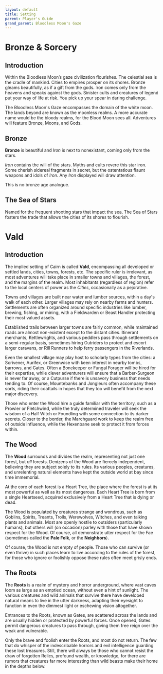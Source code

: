```yaml
---
layout: default
title: Setting
parent: Player's Guide
grand_parent: Bloodless Moon's Gaze
---
```


# Bronze & Sorcery

## Introduction

Within the Bloodless Moon’s gaze civilization flourishes. The celestial sea is the cradle of mankind. Cities to empires prosper on its shores. Bronze gleams beautifully, as if a gift from the gods. Iron comes only from the heavens and speaks against the gods. Sinister cults and creatures of legend put your way of life at risk. You pick up your spear in daring challenge.

The Bloodless Moon's Gaze encompasses the domain of the white moon. The lands beyond are known as the moonless realms. A more accurate name would be the bloody realms, for the Blood Moon sees all. Adventures will feature Bronze, Moons, and Gods. 

## Bronze
**Bronze** is beautiful and _Iron_ is next to nonexistant, coming only from the stars. 

_Iron_ contains the will of the stars. Myths and cults revere this star iron. Some cherish sidereal fragments in secret, but the ostentatious flaunt weapons and idols of _Iron_. Any _Iron_ displayed will draw attention.

This is no bronze age analogue. 


## The Sea of Stars
Named for the frequent shooting stars that impact the sea. The Sea of Stars fosters the trade that allows the cities of its shores to flourish. 

# Vald

## Introduction

The implied setting of Cairn is called **Vald**, encompassing all developed or settled lands, cities, towns, forests, etc. The specific ruler is irrelevant, as most adventures will take place in smaller towns and villages, the forest, and the margins of the realm. Most inhabitants (regardless of region) refer to the local centers of power as the _Cities_, occasionally as a pejorative. 

Towns and villages are built near water and lumber sources, within a day's walk of each other. Larger villages may rely on nearby farms and hunters. Settlements are often organized around specific industries like lumber, brewing, fishing, or mining, with a Fieldwarden or Beast Handler protecting their most valued assets. 

Established trails between larger towns are fairly common, while maintained roads are almost non-existent except to the distant cities. Itinerant merchants, Kettlewrights, and various peddlers pass through settlements on a semi-regular basis, sometimes hiring Outriders to protect and escort larger caravans, or Rill Runners to help ferry passengers in the Riverlands.

Even the smallest village may play host to scholarly types from the cities: a Scrivener, Aurifex, or Greenwise with keen interest in nearby tombs, barrows, and Gates. Often a Bonekeeper or Fungal Forager will be hired for their expertise, while clever adventurers will ensure that a Barber-Surgeon is never far away, or a Cutpurse if there is unsavory business that needs tending to. Of course, Mountebanks and Jongleurs often accompany these sorts, riding their coattails in hopes that they too will benefit from the next major discovery.

Those who enter the Wood hire a guide familiar with the territory, such as a Prowler or Fletchwind, while the truly determined traveler will seek the wisdom of a Half Witch or Foundling with some connection to its darker secrets. Closer to the border, the Marchguard work to keep the realm free of outside influence, while the Hexenbane seek to protect it from forces within.

## The Wood

The **Wood** surrounds and divides the realm, representing not just one forest, but _all_ forests. Denizens of the Wood are fiercely independent, believing they are subject solely to its rules. Its various peoples, creatures, and unrelenting natural elements have kept the outside world at bay since time immemorial. 

At the core of each forest is a Heart Tree, the place where the forest is at its most powerful as well as its most dangerous. Each Heart Tree is born from a single Heartseed, acquired exclusively from a Heart Tree that is dying or dead. 

The Wood is populated by creatures strange and wondrous, such as Goblins, Spirits, Treants, Trolls, Werewolves, Witches, and even talking plants and animals. Most are openly hostile to outsiders (particularly humans), but others will (on occasion) parley with those that have shown respect for the Wood. Of course, all demonstrate utter respect for the Fae (sometimes called the **Pale Folk**, or the **Neighbors**).

Of course, the Wood is not empty of people. Those who can survive (or even thrive) in such places learn to live according to the rules of the forest, for those who ignore or foolishly oppose these rules often meet grisly ends. 

## The Roots

The **Roots** is a realm of mystery and horror underground, where vast caves loom as large as an emptied ocean, without even a hint of sunlight. The various creatures and wild animals that survive there have developed natural means to live in the utter darkness, adapting their eyesight to function in even the dimmest light or eschewing vision altogether.

Entrances to the Roots, known as Gates, are scattered across the lands and are usually hidden or protected by powerful forces. Once opened, Gates permit dangerous creatures to pass through, giving them free reign over the weak and vulnerable.

Only the brave and foolish enter the Roots, and most do not return. The few that do whisper of the indescribable horrors and evil intelligence guarding these lost treasures. Still, there will always be those who cannot resist the draw of forgotten Relics, profound wealth, or knowledge, for there are rumors that creatures far more interesting than wild beasts make their home in the depths below.

